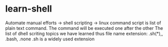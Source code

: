 # learn-shell
Automate manual efforts -> shell scripting -> linux command
script is list of plain text command. The command will be executed one after the other
The list of dhell scriting topics we have learned thus 
file name extension: .sh(*),, .bash, .none
.sh is a widely used extension